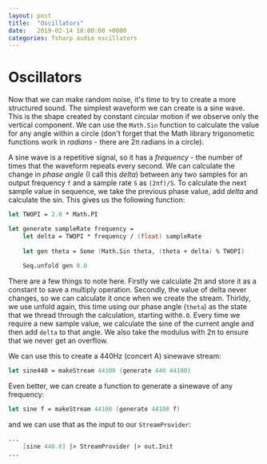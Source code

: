 ```yaml
---
layout: post
title:  "Oscillators"
date:   2019-02-14 18:00:00 +0000
categories: fsharp audio oscillators
---
```


# Oscillators

Now that we can make random noise, it's time to try to create a more structured sound. The simplest waveform we can create is a sine wave. This is the shape created by constant circular motion if we observe only the vertical component. We can use the `Math.Sin` function to calculate the value for any angle within a circle (don't forget that the Math library trigonometic functions work in _radians_ - there are 2π radians in a circle).

A sine wave is a repetitive signal, so it has a _frequency_ - the number of times that the waveform repeats every second. We can calculate the change in _phase angle_ (I call this _delta_) between any two samples for an output frequency `f` and a sample rate `S` as `(2πf)/S`. To calculate the next sample value in sequence, we take the previous phase value, add _delta_ and calculate the sin. This gives us the following function:

``` fsharp
let TWOPI = 2.0 * Math.PI

let generate sampleRate frequency = 
    let delta = TWOPI * frequency / (float) sampleRate
    
    let gen theta = Some (Math.Sin theta, (theta + delta) % TWOPI)
    
    Seq.unfold gen 0.0
```
There are a few things to note here. Firstly we calculate 2π and store it as a constant to save a multiply operation. Secondly, the value of delta never changes, so we can calculate it once when we create the stream. Thirldy, we use unfold again, this time using our phase angle (`theta`) as the state that we thread through the calculation, starting with`0.0`. Every time we require a new sample value, we calculate the sine of the current angle and then add `delta` to that angle. We also take the modulus with 2π to ensure that we never get an overflow.  

We can use this to create a 440Hz (concert A) sinewave stream:

``` fsharp
let sine440 = makeStream 44100 (generate 440 44100)
```

Even better, we can create a function to generate a sinewave of any frequency:

``` fsharp
let sine f = makeStream 44100 (generate 44100 f)
```

and we can use that as the input to our `StreamProvider`:

``` fsharp
...
    [sine 440.0] |> StreamProvider |> out.Init
...
```
